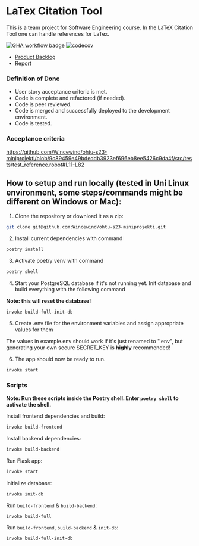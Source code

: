 # LaTex Citation Tool
This is a team project for Software Engineering course. In the LaTeX Citation Tool one can handle references for LaTex.

[![GHA workflow badge](https://github.com/Wincewind/ohtu-s23-miniprojekti/workflows/CI/badge.svg)](https://github.com/Wincewind/ohtu-s23-miniprojekti/actions/workflows/main.yml)
[![codecov](https://codecov.io/gh/Wincewind/ohtu-s23-miniprojekti/graph/badge.svg?token=NT9QQT7HRH)](https://codecov.io/gh/Wincewind/ohtu-s23-miniprojekti)

- [Product Backlog](https://docs.google.com/spreadsheets/d/e/2PACX-1vTFMWHkg-GeTz5WsSQdvTTTKeWg1X4EbmagzSqQpQGtWI-dL88LgfhepvqFQfgGQxLHZ2dLskBmxhSG/pubhtml)
- [Report](https://docs.google.com/document/d/1rXHWag1vlLPaSCpB2BhSwBzeSAye_0TEE-cLvf9H1l0/edit)

### Definition of Done

- User story acceptance criteria is met.
- Code is complete and refactored (if needed).
- Code is peer reviewed.
- Code is merged and successfully deployed to the development environment.
- Code is tested.

### Acceptance criteria
<!--#L11-#L82-->
https://github.com/Wincewind/ohtu-s23-miniprojekti/blob/9c89459e49bdeddb3923ef696eb8ee5426c9da4f/src/tests/test_reference.robot#L11-L82


## How to setup and run locally (tested in Uni Linux environment, some steps/commands might be different on Windows or Mac):

1.  Clone the repository or download it as a zip:

```bash
git clone git@github.com:Wincewind/ohtu-s23-miniprojekti.git
```

2. Install current dependencies with command

```bash
poetry install
```

3. Activate poetry venv with command

```bash
poetry shell
```

4.  Start your PostgreSQL database if it's not running yet. Init database and build everything with the following command

**Note: this will reset the database!**

```bash
invoke build-full-init-db
```

5.  Create .env file for the environment variables and assign appropriate values for them

The values in example.env should work if it's just renamed to ".env", but generating your own secure SECRET_KEY is **highly** recommended!

6.  The app should now be ready to run.

```bash
invoke start
```

### Scripts

**Note: Run these scripts inside the Poetry shell. Enter `poetry shell` to activate the shell.**

Install frontend dependencies and build:

```bash
invoke build-frontend
```

Install backend dependencies:

```bash
invoke build-backend
```

Run Flask app:

```bash
invoke start
```

Initialize database:

```bash
invoke init-db
```

Run `build-frontend` & `build-backend`:

```bash
invoke build-full
```

Run `build-frontend`, `build-backend` & `init-db`:

```bash
invoke build-full-init-db
```


